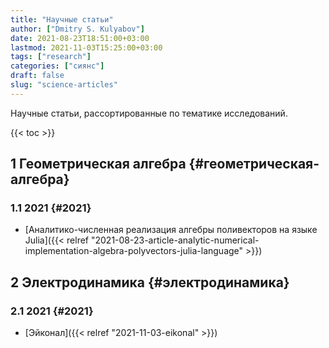 ```yaml
---
title: "Научные статьи"
author: ["Dmitry S. Kulyabov"]
date: 2021-08-23T18:51:00+03:00
lastmod: 2021-11-03T15:25:00+03:00
tags: ["research"]
categories: ["сиянс"]
draft: false
slug: "science-articles"
---
```


Научные статьи, рассортированные по тематике исследований.

<!--more-->

{{< toc >}}


## <span class="section-num">1</span> Геометрическая алгебра {#геометрическая-алгебра}


### <span class="section-num">1.1</span> 2021 {#2021}

-   [Аналитико-численная реализация алгебры поливекторов на языке Julia]({{< relref "2021-08-23-article-analytic-numerical-implementation-algebra-polyvectors-julia-language" >}})


## <span class="section-num">2</span> Электродинамика {#электродинамика}


### <span class="section-num">2.1</span> 2021 {#2021}

-   [Эйконал]({{< relref "2021-11-03-eikonal" >}})
